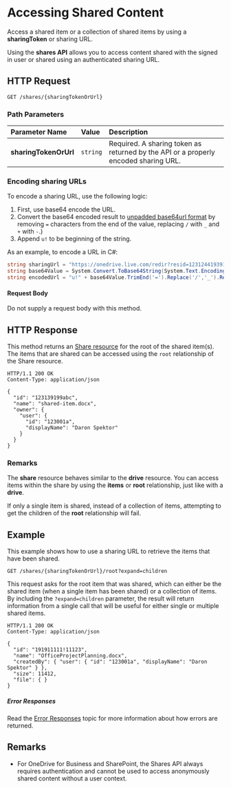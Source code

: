 # Accessing Shared Content

Access a shared item or a collection of shared items by using a **sharingToken** or
sharing URL.

Using the **shares API** allows you to access content shared with the signed in user
or shared using an authenticated sharing URL.

## HTTP Request

<!-- { "blockType": "request", "name": "get-shared-root", "scopes": "service.onedrive" } -->

```http
GET /shares/{sharingTokenOrUrl}
```

### Path Parameters

| Parameter Name        | Value    | Description                                                                         |
|:----------------------|:---------|:------------------------------------------------------------------------------------|
| **sharingTokenOrUrl** | `string` | Required. A sharing token as returned by the API or a properly encoded sharing URL. |


### Encoding sharing URLs

To encode a sharing URL, use the following logic:

1. First, use base64 encode the URL.
2. Convert the base64 encoded result to [unpadded base64url format](https://en.wikipedia.org/wiki/Base64) by removing `=` characters
   from the end of the value, replacing `/` with `_` and `+` with `-`.)
3. Append `u!` to be beginning of the string.

As an example, to encode a URL in C#:

```csharp
string sharingUrl = "https://onedrive.live.com/redir?resid=1231244193912!12&authKey=1201919!12921!1";
string base64Value = System.Convert.ToBase64String(System.Text.Encoding.UTF8.GetBytes(sharingUrl));
string encodedUrl = "u!" + base64Value.TrimEnd('=').Replace('/','_').Replace('+','-');
```

#### Request Body

Do not supply a request body with this method.

## HTTP Response

This method returns an [Share resource](../resources/shareRoot.md) for the root of
the shared item(s). The items that are shared can be accessed using the `root`
relationship of the Share resource.

<!-- { "blockType": "response", "truncated": true, "@odata.type": "oneDrive.share" } -->

```http
HTTP/1.1 200 OK
Content-Type: application/json

{
  "id": "123139199abc",
  "name": "shared-item.docx",
  "owner": {
    "user": {
      "id": "123001a",
      "displayName": "Daron Spektor"
    }
  }
}
```

### Remarks

The **share** resource behaves similar to the **drive** resource. You can access
items within the share by using the **items** or **root** relationship, just like
with a **drive**.

If only a single item is shared, instead of a collection of items, attempting to
get the children of the **root** relationship will fail.

## Example

This example shows how to use a sharing URL to retrieve the items that have been
shared.

<!-- { "blockType": "request", "name": "get-shared-item", "scopes": "service.onedrive"} -->

```http
GET /shares/{sharingTokenOrUrl}/root?expand=children
```

This request asks for the root item that was shared, which can either be the
shared item (when a single item has been shared) or a collection of items. By
including the `?expand=children` parameter, the result will return information
from a single call that will be useful for either single or multiple shared items.

<!-- { "blockType": "response",
       "@odata.type": "oneDrive.item", "truncated": true } -->

```http
HTTP/1.1 200 OK
Content-Type: application/json

{
  "id": "191911111!11123",
  "name": "OfficeProjectPlanning.docx",
  "createdBy": { "user": { "id": "123001a", "displayName": "Daron Spektor" } },
  "size": 11412,
  "file": { }
}
```

##### Error Responses

Read the [Error Responses][error-response] topic for more information about
how errors are returned.

## Remarks

* For OneDrive for Business and SharePoint, the Shares API always requires authentication and cannot be used to access anonymously shared content without a user context.

[error-response]: ../misc/errors.md

<!-- {
  "type": "#page.annotation",
  "description": "Access the contents of a sharing link with the OneDrive API.",
  "keywords": "shares,shared,sharing,share link, sharing link, share id, share token",
  "section": "documentation",
  "tocPath": "Sharing/Use a link"
} -->
